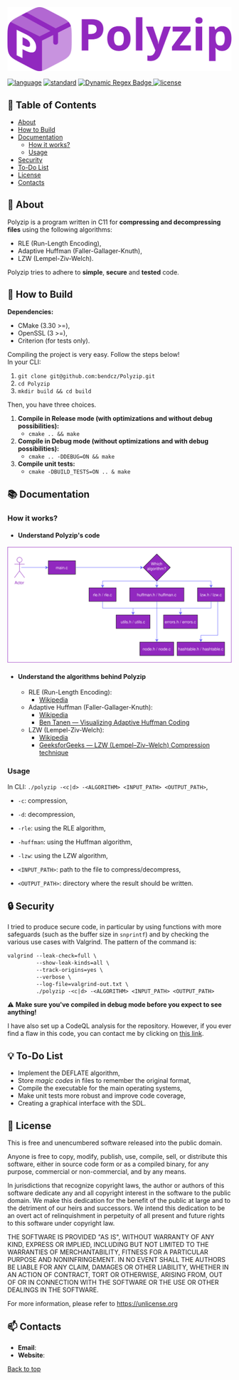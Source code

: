 <a name="top"></a>

![icon](resources/icon.svg)

[![language](https://img.shields.io/badge/language-c-9128bf?style=for-the-badge)]()
[![standard](https://img.shields.io/badge/c_standard-c11-9128bf?style=for-the-badge)]()
[![Dynamic Regex Badge](https://img.shields.io/badge/dynamic/regex?url=https%3A%2F%2Fgithub.com%2Fbendcz%2FPolyzip%2Factions%2Fworkflows%2Fgithub-code-scanning%2Fcodeql%2Fbadge.svg&search=%3Ctitle%3E%5B%5E%3C%5D*%20-%20(%5B%5E%3C%5D%2B)%3C%5C%2Ftitle%3E&replace=%241&style=for-the-badge&logo=github&label=CodeQL&color=brightbreen)
]()
[![license](https://img.shields.io/badge/license-Unlicense-brightbreen?style=for-the-badge)]()

## :bookmark: Table of Contents
- [About](#-about)
- [How to Build](#-how-to-build)
- [Documentation](#-documentation)
    - [How it works?](#how-it-works)
    - [Usage](#usage)
- [Security](#-security)
- [To-Do List](#-to-do-list)
- [License](#-license)
- [Contacts](#-contacts)

## 🚀 About

Polyzip is a program written in C11 for **compressing and decompressing files** using the following algorithms:

- RLE (Run-Length Encoding),
- Adaptive Huffman (Faller-Gallager-Knuth),
- LZW (Lempel-Ziv-Welch).

Polyzip tries to adhere to **simple**, **secure** and **tested** code.

## 🔨 How to Build

**Dependencies:**

- CMake (3.30 >=),
- OpenSSL (3 >=),
- Criterion (for tests only).

Compiling the project is very easy. Follow the steps below!  
In your CLI:

1. `git clone git@github.com:bendcz/Polyzip.git`
2. `cd Polyzip`
3. `mkdir build && cd build`

Then, you have three choices.
1. **Compile in Release mode (with optimizations and without debug possibilities):**
    - `cmake .. && make`
2. **Compile in Debug mode (without optimizations and with debug possibilities):**
    - `cmake .. -DDEBUG=ON && make`
3. **Compile unit tests:**
    - `cmake -DBUILD_TESTS=ON .. & make`

## 📚 Documentation

### How it works?
- #### Understand Polyzip's code

![icon](resources/how-it-works.svg)

- #### Understand the algorithms behind Polyzip
    - RLE (Run-Length Encoding):
        - [Wikipedia](https://en.wikipedia.org/wiki/Run-length_encoding)
    - Adaptive Huffman (Faller-Gallager-Knuth):
        - [Wikipedia](https://en.wikipedia.org/wiki/Adaptive_Huffman_coding)
        - [Ben Tanen — Visualizing Adaptive Huffman Coding](https://ben-tanen.com/adaptive-huffman/)
    - LZW (Lempel-Ziv-Welch):
        - [Wikipedia](https://en.wikipedia.org/wiki/Lempel-Ziv-Welch)
        - [GeeksforGeeks — LZW (Lempel–Ziv–Welch) Compression technique](https://www.geeksforgeeks.org/lzw-lempel-ziv-welch-compression-technique/)
### Usage

In CLI: `./polyzip -<c|d> -<ALGORITHM> <INPUT_PATH> <OUTPUT_PATH>`,

* `-c`: compression,<br>

* `-d`: decompression,
* `-rle`: using the RLE algorithm,
* `-huffman`: using the Huffman algorithm,
* `-lzw`: using the LZW algorithm,
* `<INPUT_PATH>`: path to the file to compress/decompress,
* `<OUTPUT_PATH>`: directory where the result should be written.


## 🔒 Security

I tried to produce secure code, in particular by using functions with more safeguards (such as the buffer size in `snprintf`)
and by checking the various use cases with Valgrind. The pattern of the command is:

```
valgrind --leak-check=full \
         --show-leak-kinds=all \
         --track-origins=yes \
         --verbose \
         --log-file=valgrind-out.txt \
         ./polyzip -<c|d> -<ALGORITHM> <INPUT_PATH> <OUTPUT_PATH>
```

⚠️ **Make sure you've compiled in debug mode before you expect to see anything!**

I have also set up a CodeQL analysis for the repository. However, if you ever find a flaw in this code, you can contact me by clicking on [this link](#-contacts).


## 💡 To-Do List

- Implement the DEFLATE algorithm,
- Store *magic codes* in files to remember the original format,
- Compile the executable for the main operating systems,
- Make unit tests more robust and improve code coverage,
- Creating a graphical interface with the SDL.

## 📃 License

This is free and unencumbered software released into the public domain.

Anyone is free to copy, modify, publish, use, compile, sell, or
distribute this software, either in source code form or as a compiled
binary, for any purpose, commercial or non-commercial, and by any
means.

In jurisdictions that recognize copyright laws, the author or authors
of this software dedicate any and all copyright interest in the
software to the public domain. We make this dedication for the benefit
of the public at large and to the detriment of our heirs and
successors. We intend this dedication to be an overt act of
relinquishment in perpetuity of all present and future rights to this
software under copyright law.

THE SOFTWARE IS PROVIDED "AS IS", WITHOUT WARRANTY OF ANY KIND,
EXPRESS OR IMPLIED, INCLUDING BUT NOT LIMITED TO THE WARRANTIES OF
MERCHANTABILITY, FITNESS FOR A PARTICULAR PURPOSE AND NONINFRINGEMENT.
IN NO EVENT SHALL THE AUTHORS BE LIABLE FOR ANY CLAIM, DAMAGES OR
OTHER LIABILITY, WHETHER IN AN ACTION OF CONTRACT, TORT OR OTHERWISE,
ARISING FROM, OUT OF OR IN CONNECTION WITH THE SOFTWARE OR THE USE OR
OTHER DEALINGS IN THE SOFTWARE.

For more information, please refer to <https://unlicense.org>

## 📫 Contacts

* **Email**:
* **Website**:

[Back to top](#top)